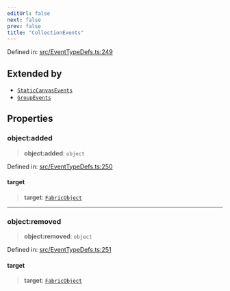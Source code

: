```yaml
---
editUrl: false
next: false
prev: false
title: "CollectionEvents"
---
```


Defined in: [src/EventTypeDefs.ts:249](https://github.com/fabricjs/fabric.js/blob/b4f67b1cfd353d0e2763b168e07bce6b67895452/src/EventTypeDefs.ts#L249)

## Extended by

- [`StaticCanvasEvents`](/api/interfaces/staticcanvasevents/)
- [`GroupEvents`](/api/interfaces/groupevents/)

## Properties

### object:added

> **object:added**: `object`

Defined in: [src/EventTypeDefs.ts:250](https://github.com/fabricjs/fabric.js/blob/b4f67b1cfd353d0e2763b168e07bce6b67895452/src/EventTypeDefs.ts#L250)

#### target

> **target**: [`FabricObject`](/api/classes/fabricobject/)

***

### object:removed

> **object:removed**: `object`

Defined in: [src/EventTypeDefs.ts:251](https://github.com/fabricjs/fabric.js/blob/b4f67b1cfd353d0e2763b168e07bce6b67895452/src/EventTypeDefs.ts#L251)

#### target

> **target**: [`FabricObject`](/api/classes/fabricobject/)
